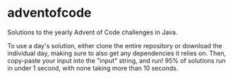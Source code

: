 # adventofcode
Solutions to the yearly Advent of Code challenges in Java. 

To use a day's solution, either clone the entire repository or download the individual day, making sure to also get any dependencies it relies on. Then, copy-paste your input into the "input" string, and run! 95% of solutions run in under 1 second, with none taking more than 10 seconds.
